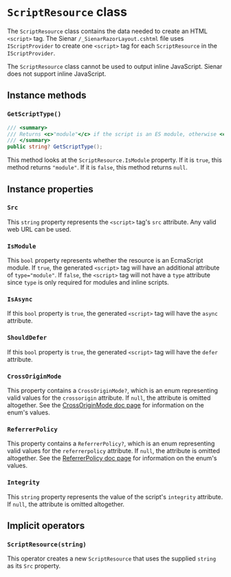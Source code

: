 ﻿---
pageTitle: ScriptResource
blurb: "Documentation for the ScriptResource class"
tags:
  - api
---

# `ScriptResource` class

The `ScriptResource` class contains the data needed to create an HTML `<script>` tag. The Sienar `/_SienarRazorLayout.cshtml` file uses `IScriptProvider` to create one `<script>` tag for each `ScriptResource` in the `IScriptProvider`.

The `ScriptResource` class cannot be used to output inline JavaScript. Sienar does not support inline JavaScript.

## Instance methods

### `GetScriptType()`

```csharp
/// <summary>
/// Returns <c>"module"</c> if the script is an ES module, otherwise <c>null</c>
/// </summary>
public string? GetScriptType();
```

This method looks at the `ScriptResource.IsModule` property. If it is `true`, this method returns `"module"`. If it is `false`, this method returns `null`.

## Instance properties

### `Src`

This `string` property represents the `<script>` tag's `src` attribute. Any valid web URL can be used.

### `IsModule`

This `bool` property represents whether the resource is an EcmaScript module. If `true`, the generated `<script>` tag will have an additional attribute of `type="module"`. If `false`, the `<script>` tag will not have a `type` attribute since `type` is only required for modules and inline scripts.

### `IsAsync`

If this `bool` property is `true`, the generated `<script>` tag will have the `async` attribute.

### `ShouldDefer`

If this `bool` property is `true`, the generated `<script>` tag will have the `defer` attribute.

### `CrossOriginMode`

This property contains a `CrossOriginMode?`, which is an enum representing valid values for the `crossorigin` attribute. If `null`, the attribute is omitted altogether. See the [CrossOriginMode doc page](/devs/api/CrossOriginMode) for information on the enum's values.

### `ReferrerPolicy`

This property contains a `ReferrerPolicy?`, which is an enum representing valid values for the `referrerpolicy` attribute. If `null`, the attribute is omitted altogether. See the [ReferrerPolicy doc page](/devs/api/ReferrerPolicy) for information on the enum's values.

### `Integrity`

This `string` property represents the value of the script's `integrity` attribute. If `null`, the attribute is omitted altogether.

## Implicit operators

### `ScriptResource(string)`

This operator creates a new `ScriptResource` that uses the supplied `string` as its `Src` property.